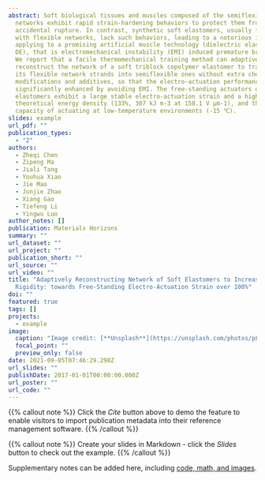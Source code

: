 ```yaml
---
abstract: Soft biological tissues and muscles composed of the semiflexible
  networks exhibit rapid strain-hardening behaviors to protect them from
  accidental rupture. In contrast, synthetic soft elastomers, usually featured
  with flexible networks, lack such behaviors, leading to a notorious issue when
  applying to a promising artificial muscle technology (dielectric elastomer,
  DE), that is electromechanical instability (EMI) induced premature breakdown.
  We report that a facile thermomechanical training method can adaptively
  reconstruct the network of a soft triblock copolymer elastomer to transform
  its flexible network strands into semiflexible ones without extra chemical
  modifications and additives, so that the electro-actuation performance is
  significantly enhanced by avoiding EMI. The free-standing actuators of trained
  elastomers exhibit a large stable electro-actuation strain and a high
  theoretical energy density (133%, 307 kJ m-3 at 158.1 V μm-1), and the
  capacity of actuating at low-temperature environments (-15 ℃).
slides: example
url_pdf: ""
publication_types:
  - "2"
authors:
  - Zheqi Chen
  - Zipeng Ma
  - Jiali Tang
  - Youhua Xiao
  - Jie Mao
  - Junjie Zhao
  - Xiang Gao
  - Tiefeng Li
  - Yingwu Luo
author_notes: []
publication: Materials Horizons
summary: ""
url_dataset: ""
url_project: ""
publication_short: ""
url_source: ""
url_video: ""
title: "Adaptively Reconstructing Network of Soft Elastomers to Increase Strand
  Rigidity: towards Free-Standing Electro-Actuation Strain over 100%"
doi: ""
featured: true
tags: []
projects:
  - example
image:
  caption: "Image credit: [**Unsplash**](https://unsplash.com/photos/pLCdAaMFLTE)"
  focal_point: ""
  preview_only: false
date: 2021-09-05T07:46:29.298Z
url_slides: ""
publishDate: 2017-01-01T00:00:00.000Z
url_poster: ""
url_code: ""
---
```


{{% callout note %}}
Click the *Cite* button above to demo the feature to enable visitors to import publication metadata into their reference management software.
{{% /callout %}}

{{% callout note %}}
Create your slides in Markdown - click the *Slides* button to check out the example.
{{% /callout %}}

Supplementary notes can be added here, including [code, math, and images](https://wowchemy.com/docs/writing-markdown-latex/).
